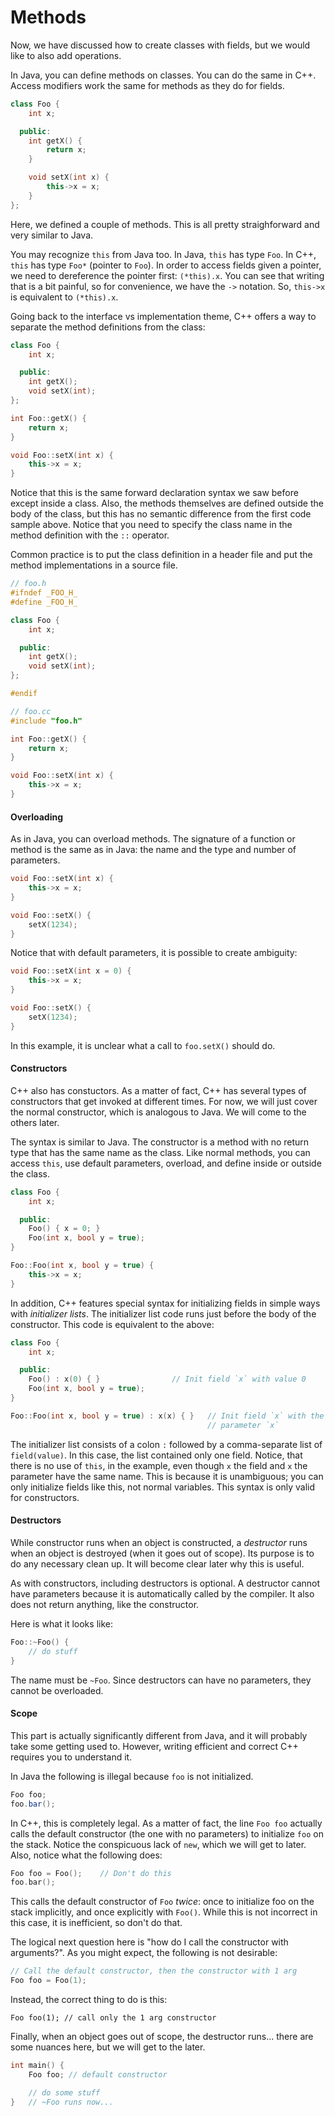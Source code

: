 # Methods

Now, we have discussed how to create classes with fields, but we would like to
also add operations.

In Java, you can define methods on classes. You can do the same in C++. Access
modifiers work the same for methods as they do for fields.

```cpp
class Foo {
    int x;

  public:
    int getX() {
        return x;
    }

    void setX(int x) {
        this->x = x;
    }
};
```

Here, we defined a couple of methods. This is all pretty straighforward and very
similar to Java.

You may recognize `this` from Java too. In Java, `this` has type `Foo`. In C++,
`this` has type `Foo*` (pointer to `Foo`). In order to access fields given a
pointer, we need to dereference the pointer first: `(*this).x`. You can see that
writing that is a bit painful, so for convenience, we have the `->` notation.
So, `this->x` is equivalent to `(*this).x`.

Going back to the interface vs implementation theme, C++ offers a way to
separate the method definitions from the class:

```cpp
class Foo {
    int x;

  public:
    int getX();
    void setX(int);
};

int Foo::getX() {
    return x;
}

void Foo::setX(int x) {
    this->x = x;
}
```
Notice that this is the same forward declaration syntax we saw before except
inside a class. Also, the methods themselves are defined outside the body of the
class, but this has no semantic difference from the first code sample above.
Notice that you need to specify the class name in the method definition with the
`::` operator.

Common practice is to put the class definition in a header file and put the
method implementations in a source file.

```cpp
// foo.h
#ifndef _FOO_H_
#define _FOO_H_

class Foo {
    int x;

  public:
    int getX();
    void setX(int);
};

#endif
```

```cpp
// foo.cc
#include "foo.h"

int Foo::getX() {
    return x;
}

void Foo::setX(int x) {
    this->x = x;
}
```

#### Overloading

As in Java, you can overload methods. The signature of a function or method is
the same as in Java: the name and the type and number of parameters.
```cpp
void Foo::setX(int x) {
    this->x = x;
}

void Foo::setX() {
    setX(1234);
}
```

Notice that with default parameters, it is possible to create ambiguity:
```cpp
void Foo::setX(int x = 0) {
    this->x = x;
}

void Foo::setX() {
    setX(1234);
}
```
In this example, it is unclear what a call to `foo.setX()` should do.

#### Constructors

C++ also has constuctors. As a matter of fact, C++ has several types of
constructors that get invoked at different times. For now, we will just cover
the normal constructor, which is analogous to Java. We will come to the others
later.

The syntax is similar to Java. The constructor is a method with no return type
that has the same name as the class. Like normal methods, you can access `this`,
use default parameters, overload, and define inside or outside the class.

```cpp
class Foo {
    int x;

  public:
    Foo() { x = 0; }
    Foo(int x, bool y = true);
}

Foo::Foo(int x, bool y = true) {
    this->x = x;
}
```

In addition, C++ features special syntax for initializing fields in simple ways
with _initializer lists_. The initializer list code runs just before the body of
the constructor. This code is equivalent to the above:
```cpp
class Foo {
    int x;

  public:
    Foo() : x(0) { }                // Init field `x` with value 0
    Foo(int x, bool y = true);
}

Foo::Foo(int x, bool y = true) : x(x) { }   // Init field `x` with the value of
                                            // parameter `x`
```
The initializer list consists of a colon `:` followed by a comma-separate list
of `field(value)`. In this case, the list contained only one field. Notice, that there is no use of `this`, in the example, even
though `x` the field and `x` the parameter have the same name. This is because
it is unambiguous; you can only initialize fields like this, not normal
variables. This syntax is only valid for constructors.

#### Destructors

While constructor runs when an object is constructed, a _destructor_ runs when
an object is destroyed (when it goes out of scope). Its purpose is to do any
necessary clean up. It will become clear later why this is useful.

As with constructors, including destructors is optional. A destructor cannot
have parameters because it is automatically called by the compiler. It also does
not return anything, like the constructor.

Here is what it looks like:
```cpp
Foo::~Foo() {
    // do stuff
}
```

The name must be `~Foo`. Since destructors can have no parameters, they cannot
be overloaded.

#### Scope

This part is actually significantly different from Java, and it will probably
take some getting used to. However, writing efficient and correct C++ requires
you to understand it.

In Java the following is illegal because `foo` is not initialized.
```java
Foo foo;
foo.bar();
```

In C++, this is completely legal. As a matter of fact, the line `Foo foo`
actually calls the default constructor (the one with no parameters) to
initialize `foo` on the stack. Notice the conspicuous lack of `new`, which we
will get to later. Also, notice what the following does:

```cpp
Foo foo = Foo();    // Don't do this
foo.bar();
```
This calls the default constructor of `Foo` _twice_: once to initialize foo on
the stack implicitly, and once explicitly with `Foo()`. While this is not
incorrect in this case, it is inefficient, so don't do that.

The logical next question here is "how do I call the constructor with arguments?". As you might expect, the following is not desirable:
```cpp
// Call the default constructor, then the constructor with 1 arg
Foo foo = Foo(1); 
```

Instead, the correct thing to do is this:
```
Foo foo(1); // call only the 1 arg constructor
```

Finally, when an object goes out of scope, the destructor runs... there are some
nuances here, but we will get to the later.
```cpp
int main() {
    Foo foo; // default constructor

    // do some stuff
}   // ~Foo runs now...
```
